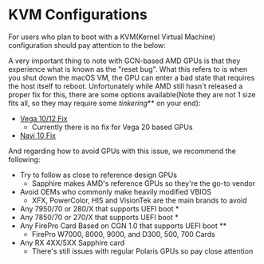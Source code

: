 # KVM Configurations

For users who plan to boot with a KVM(Kernel Virtual Machine) configuration should pay attention to the below:

A very important thing to note with GCN-based AMD GPUs is that they experience what is known as the "reset bug". What this refers to is when you shut down the macOS VM, the GPU can enter a bad state that requires the host itself to reboot. Unfortunately while AMD still hasn't released a proper fix for this, there are some options available(Note they are not 1 size fits all, so they may require some *tinkering*** on your end):

* [Vega 10/12 Fix](https://forum.level1techs.com/t/vega-10-and-12-reset-application/145666)
  * Currently there is no fix for Vega 20 based GPUs
* [Navi 10 Fix](https://forum.level1techs.com/t/navi-reset-kernel-patch/147547)

And regarding how to avoid GPUs with this issue, we recommend the following:

* Try to follow as close to reference design GPUs
  * Sapphire makes AMD's reference GPUs so they're the go-to vendor
* Avoid OEMs who commonly make heavily modified VBIOS
  * XFX, PowerColor, HIS and VisionTek are the main brands to avoid
* Any 7950/70 or 280/X that supports UEFI boot *
* Any 7850/70 or 270/X that supports UEFI boot *
* Any FirePro Card Based on CGN 1.0 that supports UEFI boot **
  * FirePro W7000, 8000, 9000, and D300, 500, 700 Cards
* Any RX 4XX/5XX Sapphire card
  * There's still issues with regular Polaris GPUs so pay close attention